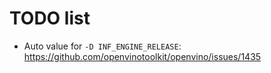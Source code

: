 # TODO list

+ Auto value for `-D INF_ENGINE_RELEASE`: https://github.com/openvinotoolkit/openvino/issues/1435

